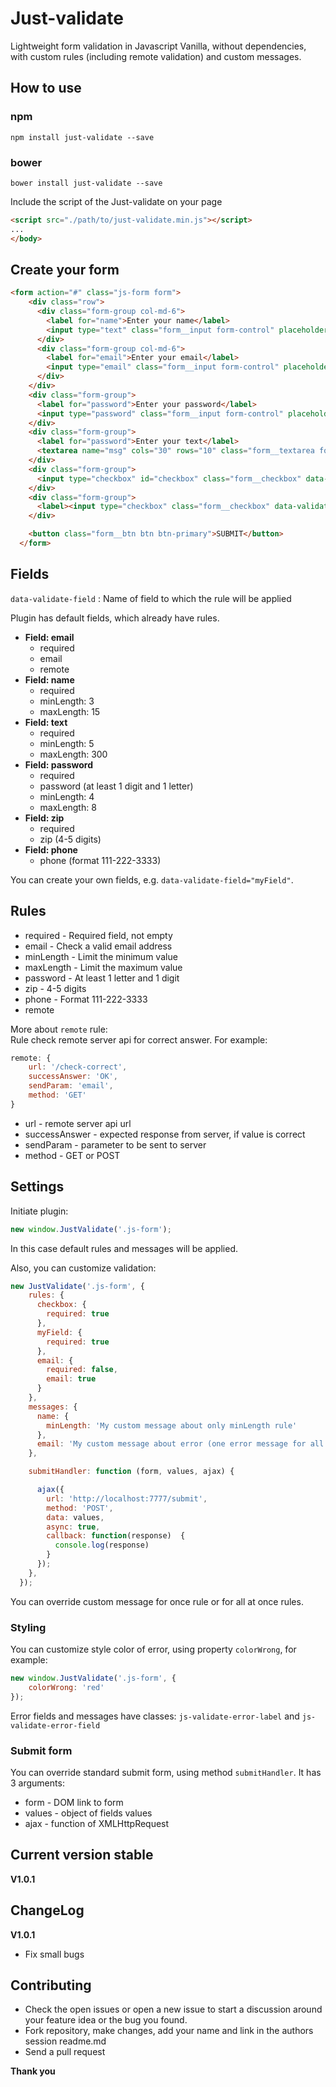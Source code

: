 # Just-validate
Lightweight form validation in Javascript Vanilla, without dependencies, with custom rules (including remote validation) and custom messages.

## How to use
### npm
```shell
npm install just-validate --save
```

### bower
```shell
bower install just-validate --save
```

Include the script of the Just-validate on your page
```html
<script src="./path/to/just-validate.min.js"></script>
...
</body>
```

## Create your form
```html
<form action="#" class="js-form form">
    <div class="row">
      <div class="form-group col-md-6">
        <label for="name">Enter your name</label>
        <input type="text" class="form__input form-control" placeholder="Enter your name" autocomplete="off" data-validate-field="name" name="name" id="name">
      </div>
      <div class="form-group col-md-6">
        <label for="email">Enter your email</label>
        <input type="email" class="form__input form-control" placeholder="Enter your email" autocomplete="off" data-validate-field="email" name="email" id="email">
      </div>
    </div>
    <div class="form-group">
      <label for="password">Enter your password</label>
      <input type="password" class="form__input form-control" placeholder="Enter your password" autocomplete="off" data-validate-field="password" name="password" id="password">
    </div>
    <div class="form-group">
      <label for="password">Enter your text</label>
      <textarea name="msg" cols="30" rows="10" class="form__textarea form-control" data-validate-field="text" id="text"></textarea>
    </div>
    <div class="form-group">
      <input type="checkbox" id="checkbox" class="form__checkbox" data-validate-field="checkbox" checked><label for="checkbox">I agree</label>
    </div>
    <div class="form-group">
      <label><input type="checkbox" class="form__checkbox" data-validate-field="checkbox2" checked>I agree</label>
    </div>

    <button class="form__btn btn btn-primary">SUBMIT</button>
  </form>
```

## Fields
`` data-validate-field `` : Name of field to which the rule will be applied

Plugin has default fields, which already have rules.

* **Field: email** 
    * required
    * email
    * remote
* **Field: name** 
    * required
    * minLength: 3
    * maxLength: 15
* **Field: text** 
    * required
    * minLength: 5
    * maxLength: 300
* **Field: password** 
    * required
    * password (at least 1 digit and 1 letter)
    * minLength: 4
    * maxLength: 8
* **Field: zip** 
    * required
    * zip (4-5 digits)
* **Field: phone** 
    * phone (format 111-222-3333)
    
You can create your own fields, e.g. ``data-validate-field="myField"``.

## Rules
* required -  Required field, not empty
* email - Check a valid email address
* minLength - Limit the minimum value
* maxLength - Limit the maximum value
* password - At least 1 letter and 1 digit
* zip - 4-5 digits
* phone - Format 111-222-3333
* remote
 
More about ``remote`` rule: <br>
Rule check remote server api for correct answer. For example:
```js
remote: {
    url: '/check-correct',
    successAnswer: 'OK',
    sendParam: 'email',
    method: 'GET'
}
```
* url - remote server api url
* successAnswer - expected response from server, if value is correct
* sendParam - parameter to be sent to server
* method - GET or POST

## Settings

Initiate plugin:
```js
new window.JustValidate('.js-form');
```

In this case default rules and messages will be applied.

Also, you can customize validation:
```js
new JustValidate('.js-form', {
    rules: {
      checkbox: {
        required: true
      },
      myField: {
        required: true
      },
      email: {
        required: false,
        email: true
      }
    },
    messages: {
      name: {
        minLength: 'My custom message about only minLength rule'
      },
      email: 'My custom message about error (one error message for all rules)' 
    },

    submitHandler: function (form, values, ajax) {

      ajax({
        url: 'http://localhost:7777/submit',
        method: 'POST',
        data: values,
        async: true,
        callback: function(response)  {
          console.log(response)
        }
      });
    },
  });
```

You can override custom message for once rule or for all at once rules.

### Styling

You can customize style color of error, using property ``colorWrong``, for example: <br>
```js
new window.JustValidate('.js-form', {
    colorWrong: 'red'
});
```

Error fields and messages have classes: ``js-validate-error-label`` and  ``js-validate-error-field``

### Submit form
You can override standard submit form, using method ``submitHandler``. It has 3 arguments:
* form - DOM link to form
* values - object of fields values
* ajax - function of XMLHttpRequest

## Current version stable
**V1.0.1**

## ChangeLog
**V1.0.1**
- Fix small bugs

## Contributing
- Check the open issues or open a new issue to start a discussion around your feature idea or the bug you found.
- Fork repository, make changes, add your name and link in the authors session readme.md
- Send a pull request

**Thank you**


